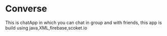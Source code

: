 # Converse
This is chatApp in which you can chat in group and with friends, this app is build using java,XML,firebase,scoket.io
